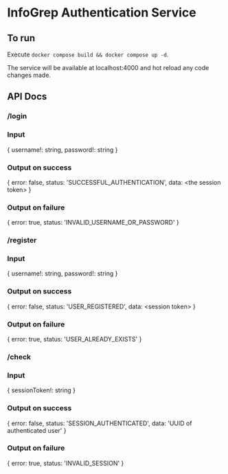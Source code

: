 # InfoGrep Authentication Service

## To run

Execute `docker compose build && docker compose up -d`.

The service will be available at localhost:4000 and hot reload any code changes made.

## API Docs
### /login
### Input
{
    username!: string,
    password!: string
}
### Output on success
{
    error: false,
    status: 'SUCCESSFUL_AUTHENTICATION',
    data: \<the session token\>
}
### Output on failure
{
    error: true,
    status: 'INVALID_USERNAME_OR_PASSWORD'
}

### /register
### Input
{
    username!: string,
    password!: string
}
### Output on success
{
    error: false,
    status: 'USER_REGISTERED',
    data: \<session token\>
}
### Output on failure
{
    error: true,
    status: 'USER_ALREADY_EXISTS'
}

### /check
### Input
{
    sessionToken!: string
}
### Output on success
{
    error: false,
    status: 'SESSION_AUTHENTICATED',
    data: 'UUID of authenticated user'
}
### Output on failure
{
    error: true,
    status: 'INVALID_SESSION'
}
